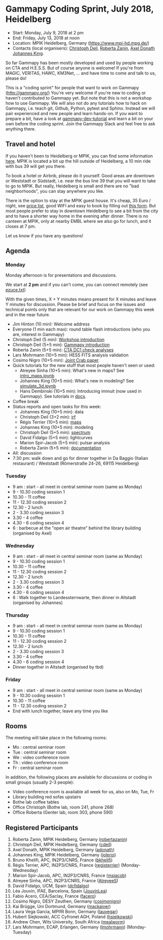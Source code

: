 # Gammapy Coding Sprint, July 2018, Heidelberg

* Start: Monday, July 9, 2018 at 2 pm
* End: Friday, July 13, 2018 at noon
* Location: MPIK Heidelberg, Germany (https://www.mpi-hd.mpg.de/)
* Contacts (local organisers):
[Christoph Deil](mailto:christoph.deil@mpi-hd.mpg.de),
[Roberta Zanin](mailto:Roberta.Zanin@mpi-hd.mpg.de),
[Axel Donath](mailto:Axel.@mpi-hd.mpg.de)
[Johannes King](mailto:Johannes.King@mpi-hd.mpg.de).

So far Gammapy has been mostly developed and used by people working on CTA and H.E.S.S.
But of course anyone is welcome! If you're from MAGIC, VERITAS, HAWC, KM3Net, ... and have time to come and talk to us, please do!

This is a "coding sprint" for people that want to work on Gammapy (http://gammapy.org/)
You're very welcome if you're new to coding or haven't contributed to Gammapy yet.
But note that this is not a workshop how to use Gammapy. We will also not do any tutorials how to hack on Gammapy, i.e. teach git, Github, Python, pytest and Sphinx. Instead we will pair experienced and new people and learn hands-on. If you want to prepare a bit, have a look at [gammapy-dev-tutorial](https://github.com/gammapy/gammapy-dev-tutorial) and learn a bit on your own before the coding sprint. Join the Gammapy Slack and feel free to ask anything there.

## Travel and hotel

If you haven't been to Heidelberg or MPIK, you can find some information [here](https://www.mpi-hd.mpg.de/mpi/en/contact/access-and-site-map/). MPIK is located a bit up the hill outside of Heidelberg, a 10 min ride with bus 39 will get you there.

To book a hotel or Airbnb, please do it yourself.
Good areas are downtown or Weststadt or Südstadt, i.e. near the bus line 39 that you will want to take to go to MPIK.
But really, Heidelberg is small and there are no "bad neighborhoods", you can stay anywhere you like.

There is the option to stay at the MPIK guest house. It's cheap, 35 Euro / night, see [price list](https://www.mpi-hd.mpg.de/mpi/fileadmin/files-mpi/2015_price_list_MPIK_guest_houses.pdf), good WIFI and easy to book by filling out [this form](https://www.mpi-hd.mpg.de/mpi/en/information-for/reservation/#2899). But most people prefer to stay in downtown Heidelberg to see a bit from the city and to have a shorter way home in the evening after dinner. There is no canteen at MPIK, only at nearby EMBL where we also go for lunch, and it closes at 7 pm.

Let us know if you have any questions!

## Agenda

### Monday

Monday afternoon is for presentations and discussions.

We start at **2 pm** and if you can't come, you can connect remotely (see [ezuce.txt](ezuce.txt))

With the given times, X + Y minutes means present for X minutes and leave Y minutes for discussion. Please be brief and focus on the issues and technical points only that are relevant for our work on Gammapy this week and in the near future.

* Jim Hinton (10 min): Welcome address
* Everyone (1 min each max): round table flash introductions (who you are, interest in Gammapy)
* Christoph Deil (5 min): [Workshop introduction](https://goo.gl/k3HSkf)
* Christoph Deil (5+5 min): [Gammapy introduction](https://goo.gl/mPdw4d)
* Roberta Zanin (5+5 min): [CTA DC1 check analyses](Talks/20180709_gammapy_DC1.pdf)
* Lars Mohrmann (10+5 min): HESS FITS analysis validation
* Cosimo Nigro (10+5 min): [Joint Crab paper](Talks/joint_crab_cosimo.pdf)
* Quick tutorials for the new stuff that most people haven't seen or used:
  * Atreyee Sinha (10+5 min): What's new in maps? See [intro_maps.ipynb](http://docs.gammapy.org/dev/notebooks/intro_maps.html)
  * Johannes King (10+5 min): What's new in modeling? See [simulate_3d.ipynb](http://docs.gammapy.org/dev/notebooks/simulate_3d.html)
  * Hans Dembinski (10+5 min): Introducing iminuit (now used in Gammapy). See tutorials in [docs](http://iminuit.readthedocs.io/).
* Coffee break
* Status reports and open tasks for this week:
  * Johannes King (10+5 min): data
  * Christoph Deil (3+2 min): [irf](https://goo.gl/VnYX9u)
  * Régis Terrier (10+5 min): [maps](Talks/map_status_future.pdf)
  * Johannes King (10+5 min): modeling
  * Christoph Deil (5+5 min): [spectrum](https://goo.gl/4jYsZy)
  * David Fidalgo (5+5 min): lightcurves
  * Marion Spir-Jacob (5+5 min): pulsar analysis
  * Roberta Zanin (5+5 min): [documentation](Talks/20180709_gammapy_docs.pdf)
* All: discussion
* 7:30 pm: walk down and go for dinner together in Da Baggio (Italian restaurant) / Weststadt (Römerstraße 24-26, 69115 Heidelberg)

### Tuesday

* 9 am : start - all meet in central seminar room (same as Monday)
* 9 - 10.30 coding session 1
* 10.30 - 11 coffee
* 11 - 12.30 coding session 2
* 12.30 - 2 lunch
* 2 - 3.30 coding session 3
* 3.30 - 4 coffee 
* 4.30 - 6 coding session 4
* 6 : barbecue at the "open air theatre" behind the library building (organised by Axel)

### Wednesday

* 9 am : start - all meet in central seminar room (same as Monday)
* 9 - 10.30 coding session 1
* 10.30 - 11 coffee
* 11 - 12.30 coding session 2
* 12.30 - 2 lunch
* 2 - 3.30 coding session 3
* 3.30 - 4 coffee 
* 4.30 - 6 coding session 4
* 6 : Walk together to Landessternwarte, then dinner in Altstadt (organised by Johannes)

### Thursday

* 9 am : start - all meet in central seminar room (same as Monday)
* 9 - 10.30 coding session 1
* 10.30 - 11 coffee
* 11 - 12.30 coding session 2
* 12.30 - 2 lunch
* 2 - 3.30 coding session 3
* 3.30 - 4 coffee 
* 4.30 - 6 coding session 4
* Dinner together in Altstadt (organised by tbd)

### Friday

* 9 am : start - all meet in central seminar room (same as Monday)
* 9 - 10.30 coding session 1
* 10.30 - 11 coffee
* 11 - 12.30 coding session 2
* End with lunch together, leave any time you like

## Rooms

The meeting will take place in the following rooms:

* Mo : central seminar room
* Tue : central seminar room
* We : video conference room
* Th : video conference room
* Fr : central seminar room

In addition, the following places are available for discussions or coding in small groups (usually 2-3 people):

* Video conference room is available all week for us, also on Mo, Tue, Fr
* Library building red sofas upstairs
* Bothe lab coffee tables
* Office Christoph (Bothe lab, room 241, phone 268)
* Office Roberta (Genter lab, room 303, phone 590)

## Registered Participants

1. Roberta Zanin, MPIK Heidelberg, Germany ([robertazanin](https://github.com/robertazanin))
1. Christoph Deil, MPIK Heidelberg, Germany ([cdeil](https://github.com/cdeil))
1. Axel Donath, MPIK Heidelberg, Germany ([adonath](https://github.com/adonath))
1. Johannes King, MPIK Heidelberg, Germany ([joleroi](https://github.com/joleroi))
1. Bruno Khelifi, APC, IN2P3/CNRS, France ([bkhelifi](https://github.com/bkhelifi))
1. Régis Terrier, APC, IN2P3/CNRS, France ([registerrier](https://github.com/registerrier)) (Monday-Wednesday)
1. Marion Spir-Jacob, APC, IN2P3/CNRS, France ([msjacob](https://github.com/msjacob))
1. Atreyee Sinha, APC, IN2P3/CNRS, France ([AtreyeeS](https://github.com/AtreyeeS))
1. David Fidalgo, UCM, Spain ([dcfidalgo](https://github.com/dcfidalgo))
1. Léa Jouvin, IFAE, Barcelona, Spain ([JouvinLea](https://github.com/JouvinLea))
1. Fabio Acero, CEA/Saclay, France ([facero](https://github.com/facero))
1. Cosimo Nigro, DESY Zeuthen, Germany ([cosimonigro](https://github.com/cosimonigro))
1. Kai Brügge, Uni Dortmund, Germany ([mackaiver](https://github.com/mackaiver))
1. Laura Vega Garcia, MPIfR Bonn, Germany ([lauvegar](https://github.com/lauvegar))
1. Hubert Siejkowski, ACC Cyfronet AGH, Poland ([hsiejkowski](https://github.com/hsiejkowski))
1. Andrew Chen, Wits University, South Africa ([mealworm](https://github.com/mealworm))
1. Lars Mohrmann, ECAP, Erlangen, Germany ([lmohrmann](https://github.com/lmohrmann)) (Monday-Tuesday)
